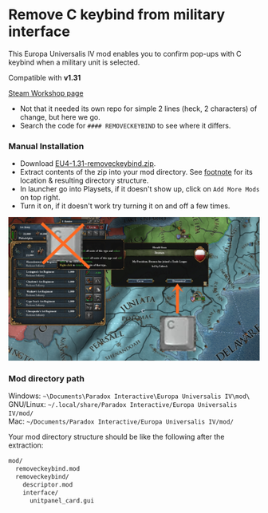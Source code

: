 # Remove C keybind from military interface
This Europa Universalis IV mod enables you to confirm pop-ups with C keybind when a military unit is selected.

Compatible with **v1.31**

[Steam Workshop page](https://steamcommunity.com/sharedfiles/filedetails/?id=1733443438)

* Not that it needed its own repo for simple 2 lines (heck, 2 characters) of change, but here we go.
* Search the code for `#### REMOVECKEYBIND` to see where it differs.

### Manual Installation
* Download [EU4-1.31-removeckeybind.zip](https://github.com/kittenparry/EU4-removeckeybind/releases/latest).
* Extract contents of the zip into your mod directory. See [footnote](#mod-directory-path) for its location & resulting directory structure.
* In launcher go into Playsets, if it doesn't show up, click on `Add More Mods` on top right.
* Turn it on, if it doesn't work try turning it on and off a few times.

![](https://raw.githubusercontent.com/kittenparry/EU4-removeckeybind/master/extras/screenshot.jpg)

### Mod directory path
Windows: `~\Documents\Paradox Interactive\Europa Universalis IV\mod\`  
GNU/Linux: `~/.local/share/Paradox Interactive/Europa Universalis IV/mod/`  
Mac: `~/Documents/Paradox Interactive/Europa Universalis IV/mod/`

Your mod directory structure should be like the following after the extraction:
```
mod/
  removeckeybind.mod
  removeckeybind/
    descriptor.mod
    interface/
      unitpanel_card.gui
```
